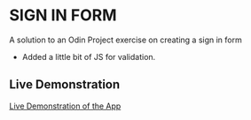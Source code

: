 # SIGN IN FORM
A solution to an Odin Project exercise on creating a sign in form
- Added a little bit of JS for validation.

## Live Demonstration
[Live Demonstration of the App](samswag01.github.io/signInForm/)
